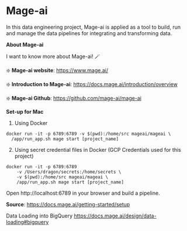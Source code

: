 # Mage-ai

In this data engineering project, Mage-ai is applied as a tool to build, run and manage the data pipelines for integrating and transforming data.

**About Mage-ai**

I want to know more about Mage-ai! 🪄

❇️ **Mage-ai website**:  https://www.mage.ai/ 

❇️ **Introduction to Mage-ai**: https://docs.mage.ai/introduction/overview

❇️ **Mage-ai Github**: https://github.com/mage-ai/mage-ai

**Set-up for Mac**
1. Using Docker

```
docker run -it -p 6789:6789 -v $(pwd):/home/src mageai/mageai \
  /app/run_app.sh mage start [project_name]
```

2. Using secret credential files in Docker (GCP Credentials used for this project)

```
docker run -it -p 6789:6789
    -v /Users/dragon/secrets:/home/secrets \
    -v $(pwd):/home/src mageai/mageai \
    /app/run_app.sh mage start [project_name]
```

Open http://localhost:6789 in your browser and build a pipeline.

**Source**: https://docs.mage.ai/getting-started/setup


Data Loading into BigQuery
https://docs.mage.ai/design/data-loading#bigquery
